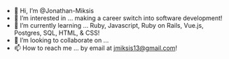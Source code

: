 - 👋 Hi, I’m @Jonathan-Miksis
- 👀 I’m interested in ... making a career switch into software development! 
- 🌱 I’m currently learning ... Ruby, Javascript, Ruby on Rails, Vue.js, Postgres, SQL, HTML, & CSS!
- 💞️ I’m looking to collaborate on ...
- 📫 How to reach me ... by email at jmiksis13@gmail.com!

<!---
Jonathan-Miksis/Jonathan-Miksis is a ✨ special ✨ repository because its `README.md` (this file) appears on your GitHub profile.
You can click the Preview link to take a look at your changes.
--->
